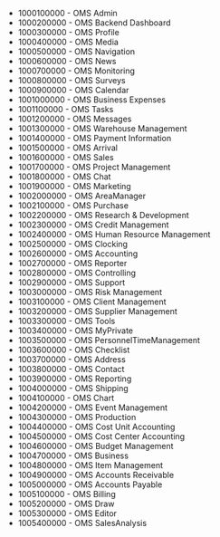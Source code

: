 * 1000100000 - OMS Admin
* 1000200000 - OMS Backend Dashboard
* 1000300000 - OMS Profile
* 1000400000 - OMS Media
* 1000500000 - OMS Navigation
* 1000600000 - OMS News
* 1000700000 - OMS Monitoring
* 1000800000 - OMS Surveys
* 1000900000 - OMS Calendar
* 1001000000 - OMS Business Expenses
* 1001100000 - OMS Tasks
* 1001200000 - OMS Messages
* 1001300000 - OMS Warehouse Management
* 1001400000 - OMS Payment Information
* 1001500000 - OMS Arrival
* 1001600000 - OMS Sales
* 1001700000 - OMS Project Management
* 1001800000 - OMS Chat
* 1001900000 - OMS Marketing
* 1002000000 - OMS AreaManager
* 1002100000 - OMS Purchase
* 1002200000 - OMS Research & Development
* 1002300000 - OMS Credit Management
* 1002400000 - OMS Human Resource Management
* 1002500000 - OMS Clocking
* 1002600000 - OMS Accounting
* 1002700000 - OMS Reporter
* 1002800000 - OMS Controlling
* 1002900000 - OMS Support
* 1003000000 - OMS Risk Management
* 1003100000 - OMS Client Management
* 1003200000 - OMS Supplier Management
* 1003300000 - OMS Tools
* 1003400000 - OMS MyPrivate
* 1003500000 - OMS PersonnelTimeManagement
* 1003600000 - OMS Checklist
* 1003700000 - OMS Address
* 1003800000 - OMS Contact
* 1003900000 - OMS Reporting
* 1004000000 - OMS Shipping
* 1004100000 - OMS Chart
* 1004200000 - OMS Event Management
* 1004300000 - OMS Production
* 1004400000 - OMS Cost Unit Accounting
* 1004500000 - OMS Cost Center Accounting
* 1004600000 - OMS Budget Management
* 1004700000 - OMS Business
* 1004800000 - OMS Item Management
* 1004900000 - OMS Accounts Receivable
* 1005000000 - OMS Accounts Payable
* 1005100000 - OMS Billing
* 1005200000 - OMS Draw
* 1005300000 - OMS Editor
* 1005400000 - OMS SalesAnalysis